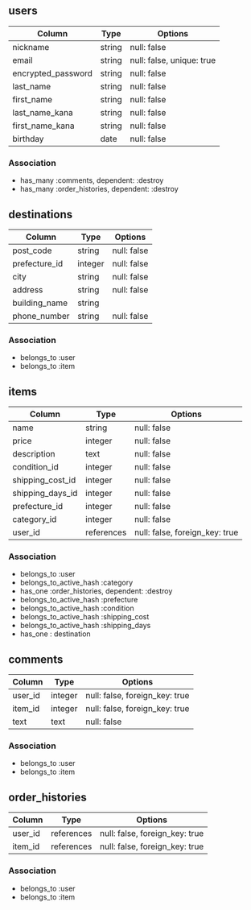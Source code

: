 ## users

|Column            |Type    |Options      |
|------------------|--------|-------------|
| nickname         | string | null: false |
| email            | string | null: false, unique: true |
| encrypted_password | string | null: false |
| last_name        | string | null: false |
| first_name       | string | null: false |
| last_name_kana   | string | null: false |
| first_name_kana  | string | null: false |
| birthday         | date   | null: false |

### Association
- has_many :comments, dependent: :destroy
- has_many :order_histories, dependent: :destroy


## destinations

|Column            |Type     |Options      |
|------------------|---------|-------------|
| post_code        | string  | null: false |
| prefecture_id    | integer | null: false |
| city             | string  | null: false |
| address          | string  | null: false |
| building_name    | string  |
| phone_number     | string  | null: false |

### Association
- belongs_to :user
- belongs_to :item


## items

|Column         |Type     |Options     |
|---------------|---------|------------|
| name          | string  | null: false |
| price         | integer | null: false |
| description   | text    | null: false |
| condition_id  | integer | null: false |
| shipping_cost_id | integer | null: false |
| shipping_days_id | integer | null: false |
| prefecture_id | integer | null: false |
| category_id   | integer | null: false |
| user_id       |references  |null: false, foreign_key: true |

### Association
- belongs_to :user
- belongs_to_active_hash :category
- has_one :order_histories, dependent: :destroy
- belongs_to_active_hash :prefecture
- belongs_to_active_hash :condition
- belongs_to_active_hash :shipping_cost
- belongs_to_active_hash :shipping_days
- has_one : destination


## comments

|Column   |	Type	    |Options               |
|---------|-----------|----------------------|
| user_id | integer    | null: false, foreign_key: true |
| item_id | integer    | null: false, foreign_key: true |
| text    | text       | null: false           |

### Association
- belongs_to :user
- belongs_to :item


## order_histories

|Column   |	Type	    |Options               |
|---------|-----------|----------------------|
| user_id | references | null: false, foreign_key: true |
| item_id | references | null: false, foreign_key: true |

### Association
- belongs_to :user
- belongs_to :item
